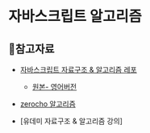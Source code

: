 # 자바스크립트 알고리즘 

## 📑참고자료

- [자바스크립트 자료구조 & 알고리즘 레포](https://github.com/trekhleb/javascript-algorithms/blob/master/README.ko-KR.md)
  - [원본- 영어버전](https://github.com/trekhleb/javascript-algorithms) 


- [zerocho 알고리즘](https://www.zerocho.com/category/Algorithm?page=3)

- [유데미 자료구조 & 알고리즘 강의]
